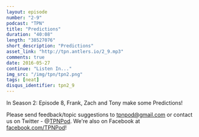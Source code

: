 ```yaml
---
layout: episode
number: "2-9"
podcast: "TPN"
title: "Predictions"
duration: "40:08"
length: "38527076"
short_description: "Predictions"
asset_link: "http://tpn.antlers.io/2_9.mp3"
comments: true
date: 2016-05-27
continue: "Listen In..."
img_src: "/img/tpn/tpn2.png"
tags: [neat]
disqus_identifier: tpn2_9
---
```


In Season 2: Episode 8, Frank, Zach and Tony make some Predictions!

Please send feedback/topic suggestions to tpnpod@gmail.com or contact us on Twitter - @[TPNPod](https://twitter.com/tpnpod). We're also on Facebook at [facebook.com/TPNPod](http://facebook.com/TPNPod)!
